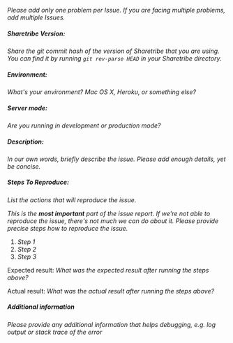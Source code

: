 _Please add only one problem per Issue. If you are facing multiple problems, add multiple Issues._

##### Sharetribe Version:

_Share the git commit hash of the version of Sharetribe that you are using. You can find it by running `git rev-parse HEAD` in your Sharetribe directory._

##### Environment:

_What's your environment? Mac OS X, Heroku, or something else?_

##### Server mode:

_Are you running in development or production mode?_

##### Description:

_In our own words, briefly describe the issue. Please add enough details, yet be concise._

##### Steps To Reproduce:

_List the actions that will reproduce the issue._

_This is the **most important** part of the issue report. If we're not able to reproduce the issue, there's not much we can do about it. Please provide precise steps how to reproduce the issue._

1. _Step 1_
1. _Step 2_
1. _Step 3_

Expected result: _What was the expected result after running the steps above?_

Actual result: _What was the actual result after running the steps above?_

##### Additional information

_Please provide any additional information that helps debugging, e.g. log output or stack trace of the error_
